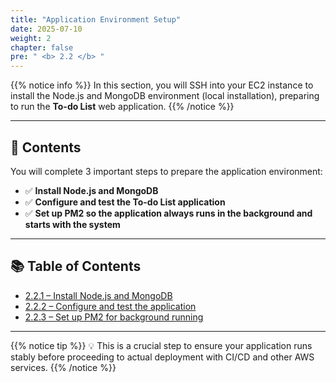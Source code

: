```yaml
---
title: "Application Environment Setup"
date: 2025-07-10
weight: 2
chapter: false
pre: " <b> 2.2 </b> "
---
```


{{% notice info %}}
In this section, you will SSH into your EC2 instance to install the Node.js and MongoDB environment (local installation), preparing to run the **To-do List** web application.
{{% /notice %}}

---

## 🧰 Contents

You will complete 3 important steps to prepare the application environment:

- ✅ **Install Node.js and MongoDB**
- ✅ **Configure and test the To-do List application**
- ✅ **Set up PM2 so the application always runs in the background and starts with the system**

---

## 📚 Table of Contents

- [2.2.1 – Install Node.js and MongoDB](2.2.1-install-node/)
- [2.2.2 – Configure and test the application](2.2.2-config-run-app/)
- [2.2.3 – Set up PM2 for background running](2.2.3-setup-pm2/)

---

{{% notice tip %}}
💡 This is a crucial step to ensure your application runs stably before proceeding to actual deployment with CI/CD and other AWS services.
{{% /notice %}}
